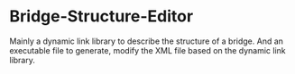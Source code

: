 # Bridge-Structure-Editor
Mainly a dynamic link library to describe the structure of a bridge. And an executable file to generate, modify the XML file based on the dynamic link library.
